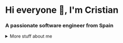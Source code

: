 # Hi everyone 👋, I'm Cristian
<h3>A passionate software engineer from Spain</h3>

<details>
<summary>
  More stuff about me
</summary>
<p>
  I'm a dedicated software engineer with a passion for crafting solutions that streamline processes and enhance efficiency. Whether it's optimizing workflows or developing tools to empower users, I thrive on the opportunity to make a meaningful impact through technology. Eager to embrace new challenges and continuously expand my skill set, I approach each day with enthusiasm and a commitment to learning.
</p>

<p>
  Colleagues often describe me as a proactive problem-solver, known for my positive attitude and willingness to lend a helping hand. I believe in collaboration and teamwork, recognizing that the best results are achieved when we support and uplift one another.
</p>

<p>
  🔹 Let's Connect! 🔹
</p>

<p>
  I'm always eager to connect with fellow tech enthusiasts, industry professionals, and potential collaborators. If you're interested in discussing innovative projects, sharing insights, or exploring opportunities for collaboration, feel free to reach out!
</p>

## My skills 📜

<h4>Backend technologies</h4>
<ul>
  <li>Go</li>
  <li>Kotlin, Ktor</li>
  <li>Java, Spring Boot</li>
</ul>

<h4>Databases</h4>
<ul>
  <li>Postgresql</li>
  <li>Mysql</li>
  <li>MongoDB</li>
  <li>Redis</li>
</ul>

<h4>Devops</h4>
<ul>
  <li>Terraform</li>
  <li>Kubernetes</li>
  <li>GH Actions</li>
  <li>GCP</li>
  <li>AWS</li>
  <li>Azure</li>
</ul>

<h4>Frontend technologies</h4>
<ul>
  <li>HTML, CSS, JS, TS</li>
  <li>React</l>
  <li>Astro</li>
</ul>
</details>
